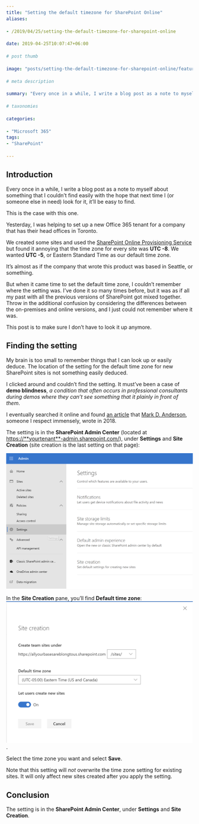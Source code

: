 ```yaml
---
title: "Setting the default timezone for SharePoint Online"
aliases:

- /2019/04/25/setting-the-default-timezone-for-sharepoint-online

date: 2019-04-25T10:07:47+06:00

# post thumb

image: "posts/setting-the-default-timezone-for-sharepoint-online/featured-image.webp"

# meta description

summary: "Every once in a while, I write a blog post as a note to myself about something that I couldn’t find easily with the hope that next time I (or someone else in need) look for it, it’ll be easy to find. This is the case with this one."

# taxonomies

categories:

- "Microsoft 365"
tags:
- "SharePoint"

---
```

## Introduction

Every once in a while, I write a blog post as a note to myself about something that I couldn’t find easily with the hope that next time I (or someone else in need) look for it, it’ll be easy to find.

This is the case with this one.

Yesterday, I was helping to set up a new Office 365 tenant for a company that has their head offices in Toronto.

We created some sites and used the [SharePoint Online Provisioning Service](https://provisioning.sharepointpnp.com/) but found it annoying that the time zone for every site was **UTC -8**. We wanted **UTC -5**, or Eastern Standard Time as our default time zone.

It’s almost as if the company that wrote this product was based in Seattle, or something.

But when it came time to set the default time zone, I couldn’t remember where the setting was. I’ve done it so many times before, but it was as if all my past with all the previous versions of SharePoint got mixed together. Throw in the additional confusion by considering the differences between the on-premises and online versions, and I just could not remember where it was.

This post is to make sure I don’t have to look it up anymore.

## Finding the setting

My brain is too small to remember things that I can look up or easily deduce. The location of the setting for the default time zone for new SharePoint sites is not something easily deduced.

I clicked around and couldn’t find the setting. It must’ve been a case of **demo blindness**, _a condition that often occurs in professional consultants during demos where they can’t see something that it plainly in front of them_.

I eventually searched it online and found [an article](https://sympmarc.com/2018/09/14/set-default-site-time-zone-in-office-365/) that [Mark D. Anderson](https://sympmarc.com/author/mdenton22/), someone I respect immensely, wrote in 2018.

The setting is in the **SharePoint Admin Center** (located at [https://\*\*yourtenant\*\*-admin.sharepoint.com/](https://**yourtenant**-admin.sharepoint.com/)), under **Settings** and **Site Creation** (site creation is the last setting on that page):

![SharePoint Admin Settings](image-1556198662683.png)

In the **Site Creation** pane, you’ll find **Default time zone**:  
![Site Creation pane in SharePoint Admin Settings](image-1556198938768.png).

Select the time zone you want and select **Save**.

Note that this setting will _not_ overwrite the time zone setting for existing sites. It will only affect new sites created after you apply the setting.

## Conclusion

The setting is in the **SharePoint Admin Center**, under **Settings** and **Site Creation**.
